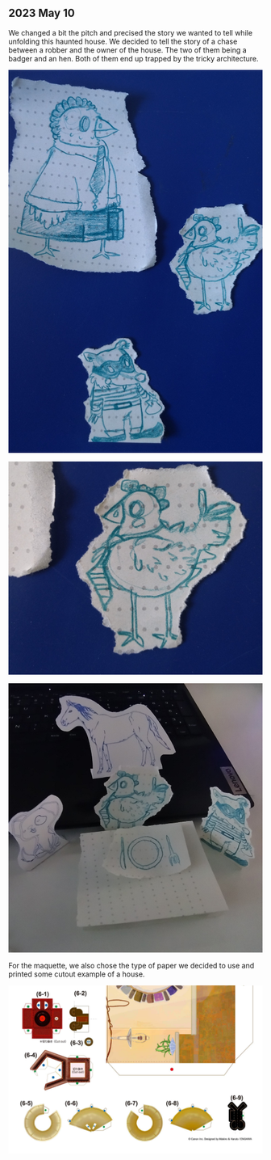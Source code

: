 ## 2023 May 10

We changed a bit the pitch and precised the story we wanted to tell while unfolding this haunted house. We decided to tell the story of a chase between a robber and the owner of the house. The two of them being a badger and an hen. Both of them end up trapped by the tricky architecture.

![Moodboard](img/characters.jpg)


![Moodboard](img/buisnesshen.jpg)


![Moodboard](img/dinneroom.jpg)

For the maquette, we also chose the type of paper we decided to use and printed some cutout example of a house.

![Moodboard](img/cutout.png)